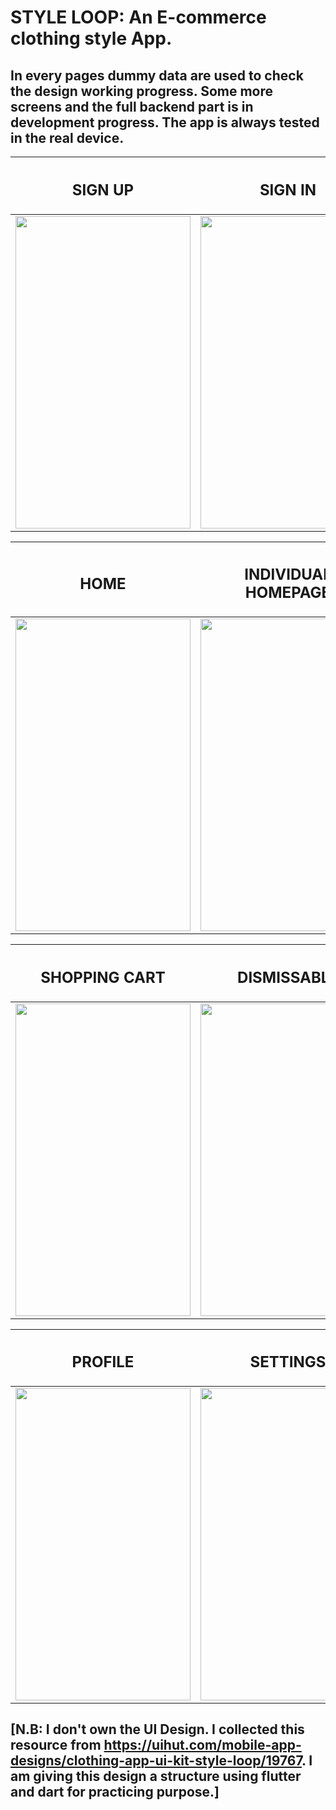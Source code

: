 # STYLE LOOP: An E-commerce clothing style App. 

## In every pages dummy data are used to check the design working progress. Some more screens and the full backend part is in development progress. The app is always tested in the real device. 

|<h2>SIGN UP</h2>|<h2>SIGN IN</h2>|<h2>DRAWER</h2>|
|----------------|----------------|---------------|
|<img src="https://github.com/Neloy-Barman/Clothing-Design-App/assets/110896263/ff2878ae-8cef-4aaf-9a00-eed7f7f7180d" width="280" height="500" />|<img src="https://github.com/Neloy-Barman/Clothing-Design-App/assets/110896263/20e55f48-2146-44c2-90f6-94497f453156" width="280" height="500" />|<img src="https://github.com/Neloy-Barman/Clothing-Design-App/assets/110896263/96d4517b-4a92-4d06-9a0b-ed567ab8e2f8" width="280" height="500" />

|<h2>HOME</h2>|<h2>INDIVIDUAL HOMEPAGE</h2>|<h2>FAVOURITES</h2>|
|-------------|----------------------------|-------------------|
|<img src="https://github.com/Neloy-Barman/Clothing-Design-App/assets/110896263/570cdc14-fe3c-4a0d-bffc-aefecb8ed585" width="280" height="500" />|<img src="https://github.com/Neloy-Barman/Clothing-Design-App/assets/110896263/01094407-41e1-4f4b-a8bc-1acf6abb7479" width="280" height="500" />|<img src="https://github.com/Neloy-Barman/Clothing-Design-App/assets/110896263/c30a6df7-facc-4535-916d-f602a297c5d1" width="280" height="500" />

|<h2>SHOPPING CART</h2>|<h2>DISMISSABLE</h2>|<h2>CONFIRMATION</h2>|
|----------------------|--------------------|--------------------|
|<img src="https://github.com/Neloy-Barman/Clothing-Design-App/assets/110896263/414cf85d-6686-49aa-a164-52cfa886b9cc" width="280" height="500" />|<img src="https://github.com/Neloy-Barman/Clothing-Design-App/assets/110896263/2e3c721c-153c-4385-8d7d-ddc1126a349e" width="280" height="500" />|<img src="https://github.com/Neloy-Barman/Clothing-Design-App/assets/110896263/93498cf6-ff41-4478-a8b1-6132265d0172" width="280" height="500" />

|<h2>PROFILE</h2>|<h2>SETTINGS</h2>|<h2>GIFT OPTION</h2>|
|----------------|-----------------|--------------------|
|<img src="https://github.com/Neloy-Barman/Clothing-Design-App/assets/110896263/83468beb-6163-4f43-b2ca-8a63db89b510" width="280" height="500" />|<img src="https://github.com/Neloy-Barman/Clothing-Design-App/assets/110896263/191cc7a2-34d1-47a5-90c0-887a43debf5d" width="280" height="500" />|<img src="https://github.com/Neloy-Barman/Clothing-Design-App/assets/110896263/9fc5232a-ec9d-4e9a-8760-158d17764bf4" width="280" height="500" />

## [N.B: I don't own the UI Design. I collected this resource from https://uihut.com/mobile-app-designs/clothing-app-ui-kit-style-loop/19767. I am giving this design a structure using flutter and dart for practicing purpose.]



